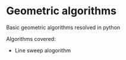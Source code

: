 # Geometric algorithms
Basic geometric algorithms resolved in python

Algorithms covered:
- Line sweep alogorithm
